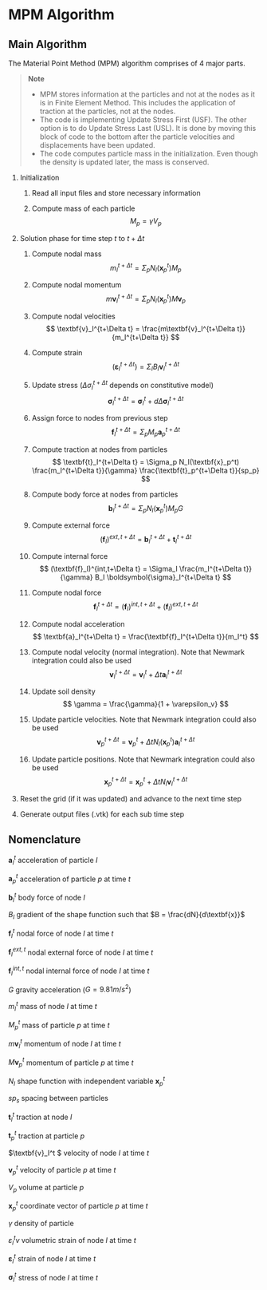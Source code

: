 # MPM Algorithm

## Main Algorithm

The Material Point Method (MPM) algorithm comprises of 4 major parts.

> **Note** 
> * MPM stores information at the particles and not at the nodes as it is in Finite Element Method. This includes the application of traction at the particles, not at the nodes.
> * The code is implementing Update Stress First (USF). The other option is to do Update Stress Last (USL). It is done by moving this block of code to the bottom after the particle velocities and displacements have been updated.
> * The code computes particle mass in the initialization. Even though the density is updated later, the mass is conserved.

1. Initialization

    1. Read all input files and store necessary information

    1. Compute mass of each particle
        $$ M_p = \gamma V_p $$

1. Solution phase for time step $t$ to $t + \Delta t$

    1. Compute nodal mass 
        $$ m_I^{t+\Delta t} = \Sigma_p N_I(\textbf{x}_p^t) M_p $$

    1. Compute nodal momentum
        $$ m\textbf{v}_I^{t+\Delta t} = \Sigma_p N_I(\textbf{x}_p^t) M\textbf{v}_p $$

    1. Compute nodal velocities
        $$ \textbf{v}_I^{t+\Delta t} = \frac{m\textbf{v}_I^{t+\Delta t}}{m_I^{t+\Delta t}} $$

    1. Compute strain
        $$ (\boldsymbol{\varepsilon}_I^{t+\Delta t}) = \Sigma_I B_I \textbf{v}_I^{t+\Delta t} $$

    1. Update stress ($\Delta\sigma_I^{t+\Delta t}$ depends on constitutive model)
        $$ \boldsymbol{\sigma}_I^{t+\Delta t} = \boldsymbol{\sigma}_I^t + d\Delta\boldsymbol{\sigma}_I^{t+\Delta t} $$

    1. Assign force to nodes from previous step 
        $$ \textbf{f}_I^{t+\Delta t} = \Sigma_p M_p \textbf{a}_p^{t+\Delta t}  $$

    1. Compute traction at nodes from particles
        $$ \textbf{t}_I^{t+\Delta t} = \Sigma_p N_I(\textbf{x}_p^t) \frac{m_I^{t+\Delta t}}{\gamma} \frac{\textbf{t}_p^{t+\Delta t}}{sp_p} $$

    1. Compute body force at nodes from particles
        $$ \textbf{b}_I^{t+\Delta t} = \Sigma_p N_I(\textbf{x}_p^t) M_p G $$

    1. Compute external force
        $$ (\textbf{f}_I)^{ext,t+\Delta t} = \textbf{b}_I^{t+\Delta t} + \textbf{t}_I^{t+\Delta t} $$

    1. Compute internal force
        $$ (\textbf{f}_I)^{int,t+\Delta t} = \Sigma_I \frac{m_I^{t+\Delta t}}{\gamma} B_I \boldsymbol{\sigma}_I^{t+\Delta t} $$

    1. Compute nodal force
        $$ \textbf{f}_I^{t+\Delta t} = (\textbf{f}_I)^{int,t+\Delta t} + (\textbf{f}_I)^{ext,t+\Delta t}  $$

    1. Compute nodal acceleration
        $$ \textbf{a}_I^{t+\Delta t} = \frac{\textbf{f}_I^{t+\Delta t}}{m_I^t} $$

    1. Compute nodal velocity (normal integration). Note that Newmark integration could also be used
        $$ \textbf{v}_I^{t+\Delta t} = \textbf{v}_I^{t} + \Delta t \textbf{a}_I^{t+\Delta t} $$

    1. Update soil density
        $$ \gamma = \frac{\gamma}{1 + \varepsilon_v} $$

    1. Update particle velocities. Note that Newmark integration could also be used
        $$ \textbf{v}_p^{t+\Delta t} = \textbf{v}_p^t + \Delta t N_I(\textbf{x}_p^t) \textbf{a}_I^{t+\Delta t} $$

    1. Update particle positions. Note that Newmark integration could also be used
        $$ \textbf{x}_p^{t+\Delta t} = \textbf{x}_p^t + \Delta t N_I \textbf{v}_I^{t+\Delta t} $$

1. Reset the grid (if it was updated) and advance to the next time step

1. Generate output files (.vtk) for each sub time step


## Nomenclature

$\textbf{a}_I^t$ acceleration of particle $I$

$\textbf{a}_p^t$ acceleration of particle $p$ at time $t$

$\textbf{b}_I^t$ body force of node $I$

$B_I$ gradient of the shape function such that $B = \frac{dN}{d\textbf{x}}$

$\textbf{f}_I^t$ nodal force of node $I$ at time $t$

$\textbf{f}_I^{ext,t}$ nodal external force of node $I$ at time $t$

$\textbf{f}_I^{int,t}$ nodal internal force of node $I$ at time $t$

$G$ gravity acceleration ($G = 9.81 m/s^2$)

$m_I^t$ mass of node $I$ at time $t$

$M_p^t$ mass of particle $p$ at time $t$

$m\textbf{v}_I^t$ momentum of node $I$ at time $t$

$M\textbf{v}_p^t$ momentum of particle $p$ at time $t$

$N_I$ shape function with independent variable $\textbf{x}_p^t$

$sp_s$ spacing between particles

$\textbf{t}_I^t$ traction at node $I$

$\textbf{t}_p^t$ traction at particle $p$

$\textbf{v}_I^t $ velocity of node $I$ at time $t$

$\textbf{v}_p^t$ velocity of particle $p$ at time $t$ 

$V_p$ volume at particle $p$

$\textbf{x}_p^t$ coordinate vector of particle $p$ at time $t$

$\gamma$ density of particle

$\varepsilon_I^tv$ volumetric strain of node $I$ at time $t$

$\boldsymbol{\varepsilon}_I^t$ strain of node $I$ at time $t$

$\boldsymbol{\sigma}_I^t$ stress of node $I$ at time $t$